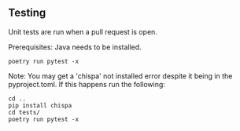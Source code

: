 ## Testing

Unit tests are run when a pull request is open.

Prerequisites: Java needs to be installed.

```
poetry run pytest -x
``` 

Note: You may get a 'chispa' not installed error despite it being in the pyproject.toml. If this happens run the following:

```
cd ..
pip install chispa
cd tests/
poetry run pytest -x
``` 
